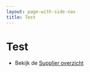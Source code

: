 ```yaml
---
layout: page-with-side-nav
title: Test
---
```

# Test

* Bekijk de [Supplier overzicht](./Supplieroverzicht.html)
